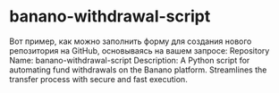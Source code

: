 # banano-withdrawal-script
 Вот пример, как можно заполнить форму для создания нового репозитория на GitHub, основываясь на вашем запросе:  Repository Name: banano-withdrawal-script  Description: A Python script for automating fund withdrawals on the Banano platform. Streamlines the transfer process with secure and fast execution.
